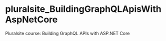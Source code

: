 # pluralsite_BuildingGraphQLApisWithAspNetCore
Pluralsite course: Building GraphQL APIs with ASP.NET Core
